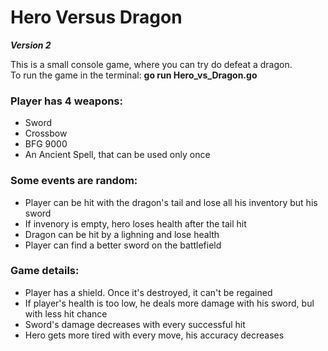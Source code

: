 # Hero Versus Dragon 
***Version 2***  

This is a small console game, where you can try do defeat a dragon.  
To run the game in the terminal: **go run Hero_vs_Dragon.go**

### Player has 4 weapons:
- Sword
- Crossbow
- BFG 9000
- An Ancient Spell, that can be used only once

### Some events are random:
- Player can be hit with the dragon's tail and lose all his inventory but his sword
- If invenory is empty, hero loses health after the tail hit
- Dragon can be hit by a lighning and lose health
- Player can find a better sword on the battlefield

### Game details:
- Player has a shield. Once it's destroyed, it can't be regained
- If player's health is too low, he deals more damage with his sword, bul with less hit chance
- Sword's damage decreases with every successful hit
- Hero gets more tired with every move, his accuracy decreases



